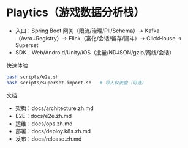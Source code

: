 # Playtics（游戏数据分析栈）

- 入口：Spring Boot 网关（限流/治理/PII/Schema）→ Kafka（Avro+Registry）→ Flink（富化/会话/留存/漏斗）→ ClickHouse → Superset
- SDK：Web/Android/Unity/iOS（批量/NDJSON/gzip/离线/会话）

快速体验
```bash
bash scripts/e2e.sh
bash scripts/superset-import.sh   # 导入仪表盘（可选）
```

文档
- 架构：docs/architecture.zh.md
- E2E：docs/e2e.zh.md
- 运维：docs/ops.zh.md
- 部署：docs/deploy.k8s.zh.md
- 发布：docs/release.zh.md

